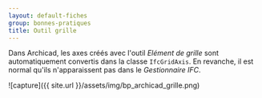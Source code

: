 ```yaml
---
layout: default-fiches
group: bonnes-pratiques
title: Outil grille
---
```


Dans Archicad, les axes créés avec l'outil *Elément de grille* sont automatiquement convertis dans la classe `IfcGridAxis`. En revanche, il est normal qu'ils n'apparaissent pas dans le *Gestionnaire IFC*.

![capture]({{ site.url }}/assets/img/bp_archicad_grille.png)